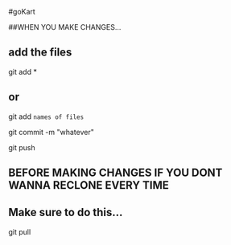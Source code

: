 #goKart

##WHEN YOU MAKE CHANGES...

## add the files 
git add * 
## or 
git add `names of files`

git commit -m "whatever"

git push

## BEFORE MAKING CHANGES IF YOU DONT WANNA RECLONE EVERY TIME
## Make sure to do this...

git pull
